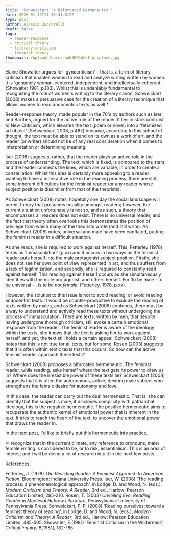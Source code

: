 ```yaml
---
title: 'Schweickart''s Bifurcated Hermeneutic '
date: 2020-01-13T11:16:41.812Z
type: post
author: Alessia Zuccarelli
draft: false
tags:
  - reader-response
  - critical theory
  - literary criticism
  - feminist theory
thumbnail: /uploads/burst-aoN3HWLbhdI-unsplash.jpg
---
```

Elaine Showalter argues for 'gynocriticism' - that is, a form of literary criticism that enables women to read and analyze writing written by women. It is 'genuinely woman-centered, independent, and intellectually coherent' (Showalter 1981, p.183). Whilst this is undeniably fundamental to recognizing the role of women's writing to the literary canon, Schweickart (2008) makes a persuasive case for the creation of a literary technique that allows women to read andocentric texts as well.*

Reader-response theory, made popular in the 70's by authors such as Iser and Barthes, argued for the active role of the reader. It lies in stark contrast to New Criticism, which elevates the text (poem or novel) into a 'fetishized art object' (Schweickart 2008, p.487) because, according to this school of thought, the text must be able to stand on its own as a work of art, and the reader (or writer) should not be of any real consideration when it comes to interpretation or determining meaning. 

Iser (2008) suggests, rather, that the reader plays an active role in the process of understanding. The text, which is fixed, is compared to the stars, and the reader connects the lines, which are variable, in order to create a constellation. Whilst this idea is certainly more appealing to a reader wanting to have a more active role in the reading process, there are still some inherent difficulties for the feminist reader (or any reader whose subject position is dissimilar from that of the theorists).

As Schweickart (2008) notes, hopefully one day the social landscape will permit theory that presumes equality amongst readers; however, the current situation unfortunately is not so, and as such, a theory that encompasses all readers does not exist. There is no universal reader, and the fact that theory often overlooks this demonstrates the position of privilege from which many of the theorists wrote (and still write). As Schweickart (2008) notes, universal and male have been conflated, putting the feminist reader in a difficult situation.

As she reads, she is required to work against herself. This, Fetterley (1978) terms as 'immasculation' (p.xx) and it occurs in two ways as the feminist reader puts herself into the male protagonist subject position. Firstly, she does not see her own point of view represented in art, and thus suffers from a lack of legitimization, and secondly, she is required to constantly read against herself. This reading against herself occurs as she simultaneously identifies with the male protagonist, and others herself. For ‘to be male - to be universal -.. is to be *not female*’ (Fetterley, 1978, p.xx).

However, the solution to this issue is not to avoid reading, or avoid reading andocentric texts. It would be counter-productive to exclude the reading of texts written by males, and as Schweickart (2008) contends, there must be a way to understand and actively read these texts without undergoing the process of immasculation. There are texts, written by men, that despite having undergone thorough criticism, still evoke a certain emotional response from the reader. The feminist reader is aware of the ideology within the texts, she knows that the text is asking her to work against herself, and yet, the text still holds a certain appeal. Schweickart (2008) notes that this is not true for all texts, but for some. Rosen (2003) suggests that it is often within erotic texts that this occurs. So how can the active feminist reader approach these texts?

Schweickart (2008) proposes a bifurcated hermeneutic. The feminist reader, while reading, asks herself where the text gets its power to draw us in? Where does the irresistible power of these texts lie? Schweickart (2008) suggests that it is often the autonomous, active, desiring male subject who strengthens the female desire for autonomy and love. 

In this case, the reader can carry out the dual hermeneutic. That is, she can identify that the subject is male, it discloses complicity with patriarchal ideology, this is the negative hermeneutic. The positive hermeneutic aims to recuperate the authentic kernel of emotional power that is inherent in the text. It tries to reach the heart of the text, to uncover the emotional power that draws the reader in.

In the next post, I'd like to briefly put this hermeneutic into practice.

\*I recognize that in the current climate, any reference to pronouns, male/ female writing is considered to be, or to risk, essentialism. This is an area of interest and I will be doing a lot of research into it in the next few posts.

References:

Fetterley, J. (1978) *The Resisting Reader: A Feminist Approach to American Fiction*, Bloomington: Indiana University Press.
Iser, W. (2008) 'The reading process: a phenomenological approach', in Lodge, D. and Wood, N. (eds.), *Modern Criticism and Theory: A Reader*, 3rd ed., Harlow: Pearson Education Limited, 295-310.
Rosen, T. (2003) *Unveiling Eve: Reading Gender in Medieval Hebrew Literature*, Pennsylvania: University of Pennsylvania Press.
Schweickart, P. P. (2008) 'Reading ourselves: toward a feminist theory of reading', in Lodge, D. and Wood, N. (eds.), *Modern Criticism and Theory: A Reader*, 3rd ed., Harlow: Pearson Education Limited, 485-505.
Showalter, E.(1981) 'Feminist Criticism in the Wilderness', *Critical Inquiry*, 8\[1981], 182-185.
